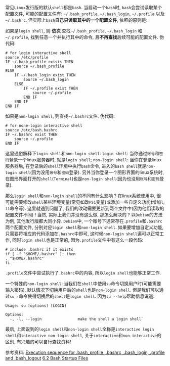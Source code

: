 常见`Linux`发行版的默认`shell`都是`bash`. 当启动一个`bash`时, `bash`会尝试读取某个配置文件, 可能的配置文件有: `~/.bash_profile`, `~/.bash_login`, `~/.profile` 以及`~/.bashrc`. 但实际上`bash`**自己只读取其中的一个配置文件**, 依照的原则是: 

如果是`login shell`, 则 **依次** 查找`~/.bash_profile`, `~/.bash_login` 和 `~/.profile`, 找到任意一个并执行其中的命令, 且**不再查找**后续可能的配置文件. 伪代码:
```
# for login interactive shell
source /etc/profile
IF ~/.bash_profile exists THEN
    source ~/.bash_profile
ELSE
    IF ~/.bash_login exist THEN
        source ~/.bash_login
    ELSE
        IF ~/.profile exist THEN
            source ~/.profile
        END IF
    END IF
END IF
```

如果是`non-login shell`, 则查找`~/.bashrc`文件. 伪代码:
```
# for none-login interactive shell
source /etc/bash.bashrc
IF ~/.bashrc exist THEN
    source ~/.profile
END IF
```

这里通俗解释下`login shell`和`non-login shell`:
`login shell`: 当你通过`账号`和`密码`登录一个linux服务器时, 就是`login shell`;
`non-login shell`: 当你在登录linux服务器后, 在登录后的`shell`环境中执行`bash`命令, 进入的`bash shell`就是`non-login shell`(因为没用`账号`和`密码`登录). 另外当你登录一个图形界面的linux系统时, 在图形界面打开的`shell`(`Terminal`)也是`non-login shell`(因为也没用`账号`和`密码`登录).

那么`login shell`和`non-login shell`的不同有什么影响 ?
在linux系统使用中, 很可能需要修改`shell`某些环境变量(常见如改`PS1`变量)或添加一些自定义功能(增加`l`, `ll`命令等).
这里就遇到问题了, 我们的改动需要更新到两个文件中(因为他们读取的配置文件不同) !
当然, 实际上我们并没有这么做, 那怎么解决的 ? 以`Debian`的方法为例, 其他发行版都大同小异. 
`Debian`中, 一个账号下通常存在`.profile`和`.bashrc`两个配置文件, 分别对应`login shell`和`non-login shell`. 如果要增加自定义功能, 只需要将相应的代码添加在`.bashrc`中即可, 这时候`non-login shell`遍可以正常工作, 同时`login shell`也是正常的, 因为`.profile`文件中有这么一段代码:
```
# include .bashrc if it exists
if [ -f "$HOME/.bashrc" ]; then
. "$HOME/.bashrc"
fi
```
`.profile`文件中尝试执行了`.bashrc`中的内容, 所以`login shell`也能够正常工作.

一个特殊的`non-login shell`: 当我们在`shell`中使用`su`命令切换用户时(可能需要输入密码),  默认情况下切换用户后的`shell`也是`non-login shell`. 但是我们可以通过`su -`命令使得切换后的`shell`是`login shell`. 因为`su --help`帮助信息说道: 
```
Usage: su [options] [LOGIN]

Options:
  -, -l, --login                make the shell a login shell`
```

最后, 上面说到的`login shell`和`non-login shell`全称是`interactive login shell`和`interactive non-login shell`, 关于`interactive`和`non-interactive`的区别, 有兴趣的可以自行查找资料! 

参考资料:
[Execution sequence for .bash_profile, .bashrc, .bash_login, .profile and .bash_logout](http://www.thegeekstuff.com/2008/10/execution-sequence-for-bash_profile-bashrc-bash_login-profile-and-bash_logout/)
[6.2 Bash Startup Files](https://www.gnu.org/software/bash/manual/html_node/Bash-Startup-Files.html)
